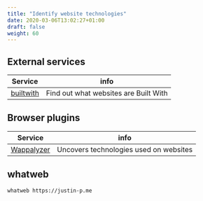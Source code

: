```yaml
---
title: "Identify website technologies"
date: 2020-03-06T13:02:27+01:00
draft: false
weight: 60
---
```


## External services

| Service                                            | info                                            |
|----------------------------------------------------|-------------------------------------------------|
| [builtwith](https://builtwith.com/)                | Find out what websites are Built With           |

## Browser plugins

| Service                                            | info                                            |
|----------------------------------------------------|-------------------------------------------------|
| [Wappalyzer](https://www.wappalyzer.com/)          | Uncovers technologies used on websites          |

## whatweb

```bash
whatweb https://justin-p.me
```
